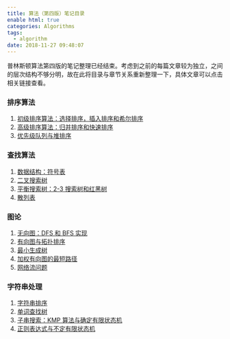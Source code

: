 ```yaml
---
title: 算法（第四版）笔记目录
enable html: true
categories: Algorithms
tags:
  - algorithm
date: 2018-11-27 09:48:07
---
```


普林斯顿算法第四版的笔记整理已经结束。考虑到之前的每篇文章较为独立，之间的层次结构不够分明，故在此将目录与章节关系重新整理一下，具体文章可以点击相关链接查看。

<!-- more -->

### 排序算法

1. [初级排序算法：选择排序，插入排序和希尔排序](https://herculas.cn/2018/10/16/sort-algorithms/)
2. [高级排序算法：归并排序和快速排序](https://herculas.cn/2018/10/18/sort-algorithms2/)
3. [优先级队列与堆排序](https://herculas.cn/2018/10/21/sort-algorithm3/)

### 查找算法

1. [数据结构：符号表](https://herculas.cn/2018/10/24/symbol-table/)
2. [二叉搜索树](https://herculas.cn/2018/10/26/binary-search-tree/)
3. [平衡搜索树：2-3 搜索树和红黑树](https://herculas.cn/2018/10/31/red-black-BST/)
4. [散列表](https://herculas.cn/2018/11/02/hash-table/)

### 图论

1. [无向图：DFS 和 BFS 实现](https://herculas.cn/2018/11/07/undirected-graph/)
2. [有向图与拓扑排序](https://herculas.cn/2018/11/09/directed-graph/)
3. [最小生成树](https://herculas.cn/2018/11/12/minimum-spanning-trees/)
4. [加权有向图的最短路径](https://herculas.cn/2018/11/14/shortest-paths/)
5. [网络流问题](https://herculas.cn/2018/11/16/maximum-flow/)

### 字符串处理

1. [字符串排序](https://herculas.cn/2018/11/19/string-sorts/)
2. [单词查找树](https://herculas.cn/2018/11/20/tries/)
3. [子串搜索：KMP 算法与确定有限状态机](https://herculas.cn/2018/11/22/substring-search/)
4. [正则表达式与不定有限状态机](https://herculas.cn/2018/11/27/regex/)

